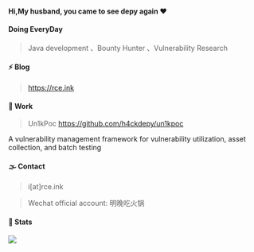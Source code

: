 #### Hi,My husband, you came to see depy again ❤️

#### Doing EveryDay

> Java development 、Bounty Hunter 、Vulnerability Research

#### ⚡ Blog

> https://rce.ink

#### 🌹 Work

> Un1kPoc https://github.com/h4ckdepy/un1kpoc

A vulnerability management framework for vulnerability utilization, asset collection, and batch testing

#### 🌫️ Contact

> i[at]rce.ink

> Wechat official account: 明晚吃火锅

#### 🤯 Stats

<img src="https://github-readme-stats.vercel.app/api?username=h4ckdepy&show_icons=true&locale=en">

